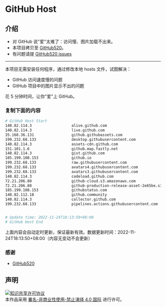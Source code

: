 # GitHub Host
## 介绍
- 对 GitHub 说"爱"太难了：访问慢、图片加载不出来。
- 本项目拷贝至 [GitHub520](https://github.com/521xueweihan/GitHub520)。
- 有问题请提 [GitHub520 issues](https://github.com/521xueweihan/GitHub520/issues/new)

---

本项目无需安装任何程序，通过修改本地 hosts 文件，试图解决：
- GitHub 访问速度慢的问题
- GitHub 项目中的图片显示不出的问题

花 5 分钟时间，让你"爱"上 GitHub。

### 复制下面的内容
```bash
# GitHub Host Start
140.82.114.3                  alive.github.com
140.82.114.3                  live.github.com
35.168.36.131                 github.githubassets.com
199.232.68.133                desktop.githubusercontent.com
140.82.114.3                  assets-cdn.github.com
151.101.1.6                   github.map.fastly.net
140.82.114.3                  gist.github.com
185.199.108.153               github.io
199.232.68.133                raw.githubusercontent.com
199.232.68.133                avatars4.githubusercontent.com
199.232.68.133                avatars3.githubusercontent.com
140.82.114.3                  codeload.github.com
72.21.206.80                  github-cloud.s3.amazonaws.com
72.21.206.80                  github-production-release-asset-2e65be.s3.amazonaws.com
185.199.108.153               githubstatus.com
140.82.112.18                 github.community
140.82.114.3                  collector.github.com
199.232.68.133                pipelines.actions.githubusercontent.com


# Update time: 2022-11-24T18:13:50+08:00
# GitHub Host End

```
上面内容会自动定时更新，保证最新有效。数据更新时间：2022-11-24T18:13:50+08:00（内容无变动不会更新）

### 感谢

- [GitHub520](https://github.com/521xueweihan/GitHub520)

## 声明
<a rel="license" href="https://creativecommons.org/licenses/by-nc-nd/4.0/deed.zh"><img alt="知识共享许可协议" style="border-width: 0" src="https://licensebuttons.net/l/by-nc-nd/4.0/88x31.png"></a><br>本作品采用 <a rel="license" href="https://creativecommons.org/licenses/by-nc-nd/4.0/deed.zh">署名-非商业性使用-禁止演绎 4.0 国际</a> 进行许可。
